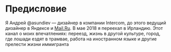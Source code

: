 # Предисловие

Я Андрей @asundiev — дизайнер в компании Intercom, до этого ведущий дизайнер в Яндексе и [Mail.Ru](http://mail.ru/).
В мае 2018 я переехал в Ирландию.
Этот канал о моих впечатлениях: переезд, жизнь в другой культуре, город, где лошади ездят в трамвае, работа на иностранном языке и другие прелести жизни иммигранта